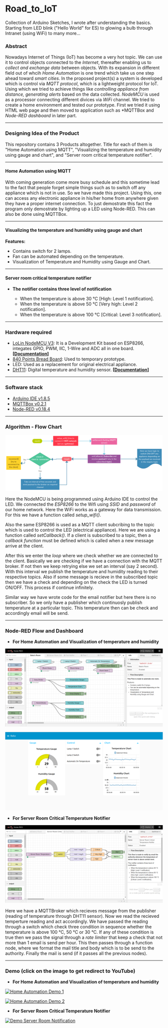 # Road_to_IoT
Collection of Arduino Sketches, I wrote after understanding the basics. Starting from LED blink ("Hello World" for ES) to glowing a bulb through Intranet (using WiFi) to many more...

### Abstract

Nowadays Internet of Things (IoT) has become a very hot topic. We can use it to control objects connected to the *Internet*, thereafter enabling us to *collect and exchange data* between objects. With its expansion in different field out of whcih *Home Automation* is one trend which take us one step ahead toward *smart cities*. In the proposed project(s) a system is developed which is control via *MQTT protocol*, which is a lightweight protocol for IoT. Using which we tried to achieve things like *controlling appliance from distance, generating alerts* based on the data collected. *NodeMCU* is used as a processor connecting different divices via *WiFi* channel. We tried to create a home environment and tested our prototype. First we tried it using HTML web page and then moved to application such as *MQTTBox and *Node-RED dashboard* in later part. 

***

### Designing Idea of the Product

This repository contains 3 Products altogether. Title for each of them is "Home Automation using MQTT", "Visualizing the temperature and humidity using gauge and chart", and "Server room critical temperature notifier".

***

#### Home Automation using MQTT

With coming generation come more busy schedule and this sometime lead to the fact that people forget simple things such as to switch off any appliance which is not in use. So we have made this project. Using this, one can access any electronic appliance in his/her home from anywhere given they have a proper internet connection. To just demostrate this fact the program only demostrate by lighting up a LED using Node-RED. This can also be done using MQTTBox. 

***

#### Visualizing the temperature and humidity using gauge and chart

**Features:**
* Contains switch for 2 lamps.
* Fan can be automated depending on the temperature.
* Visualization of Temperature and Humidity using Gauge and Chart.

***

#### Server room critical temperature notifier

* **The notifier contains three level of notification**

	* When the temperature is above 30 °C [High: Level 1 notification].
	* When the temperature is above 50 °C [Very high: Level 2 notification].
	* When the temperature is above 100 °C [Critical: Level 3 notification].

***

### Hardware required

* [LoLin NodeMCU V3](https://www.amazon.in/Centiot-ESP8266-NodeMCU-Development-Board/dp/B01M98LHT4): It is a Development Kit based on ESP8266, integates GPIO, PWM, IIC, 1-Wire and ADC all in one board. **[[Documentation](https://nodemcu.readthedocs.io/en/master/)]**
* [840 Points Bread Board](https://www.amazon.in/Generic-Elementz-Solderless-Piecesb-Circuit/dp/B00MC1CCZQ): Used to temporary prototype.
* LED: Used as a replacement for original electrical appliance.
* [DHT11](https://www.amazon.in/KitsGuru-Module-Temperature-Humidity-Arduino/dp/B00YCF0NMY): Digital temperature and humidity sensor. **[[Documentation](https://akizukidenshi.com/download/ds/aosong/DHT11.pdf)]**

***

### Software stack

* [Arduino IDE v1.8.5](https://www.arduino.cc/en/Main/Software)
* [MQTTBox v0.2.1](http://workswithweb.com/mqttbox.html)
* [Node-RED v0.18.4](https://nodered.org/docs/)

***

### Algorithm - Flow Chart 

![](img/HomeAutomation.png) 

Here the NodeMCU is being programmed using Arduino IDE to control the LED. We connected the *ESP8266* to the Wifi using *SSID* and *password* of our home network. Here the WiFi works as a gateway for data transmission. For this we have a function called *setup_wifi()*.

Also the same ESP8266 is used as a MQTT client subcribing to the topic which is used to control the LED (electrical appliance). Here we are using a function called *setCallback()*. If a client is subscribed to a topic, then a *callback function* must be defined which is called when a new message arrive at the client.

After this we enter the *loop* where we check whether we are connected to the client. Basically we are checking if we have a connection with the MQTT broker. If not then we keep retrying else we set an interval (say 2 second). With this interval we publish the temperature and humidity reading to their respective topics. Also if some message is recieve in the subscribed topic then we have a check and depending on the check the LED is turned ON/OFF. This process if continue infinitely.

Similar way we have wrote code for the email notifier but here there is no subscriber. So we only have a publisher which continuosly publish temperature at a particular topic. This temperature then can be check and accordingly email will be send.

***

### Node-RED Flow and Dashboard

* **For Home Automation and Visualization of temperature and humidity**

![](img/FlowForHomeAutomation.png)

![](img/ExampleOfHomeAutomationDashboard.png)


* **For Server Room Critical Temperature Notifier**

![](img/FlowForServerRoomTemperatureNotifier.png)

Here we have a MQTTBroker which recieves message from the publisher (reading of temperature through DHT11 sensor). Now we read the recieved temperture reading and act accordingly. We have passed the reading through a switch which check three condition in sequence whether the temperature is above 100 °C, 50 °C or 30 °C. If any of these condition is true then we pass the signal through a *rate limiter* that keep a check that not more than 1 email is send per hour. This then passes through a function node, where we format the mail title and body which is to be send to the authority. Finally the mail is send (if it passes all the previous nodes).
***

### Demo (click on the image to get redirect to YouTube)

* **For Home Automation and Visualization of temperature and humidity**

[![Home Automation Demo 1](https://img.youtube.com/vi/QRHAILX0dis/maxresdefault.jpg)](https://youtu.be/QRHAILX0dis)

[![Home Automation Demo 2](https://img.youtube.com/vi/psBkoC06jaI/maxresdefault.jpg)](https://youtu.be/psBkoC06jaI)

* **For Server Room Critical Temperature Notifier**

[![Demo Server Room Notification](https://img.youtube.com/vi/XaK7TDDK84Q/maxresdefault.jpg)](https://youtu.be/XaK7TDDK84Q)